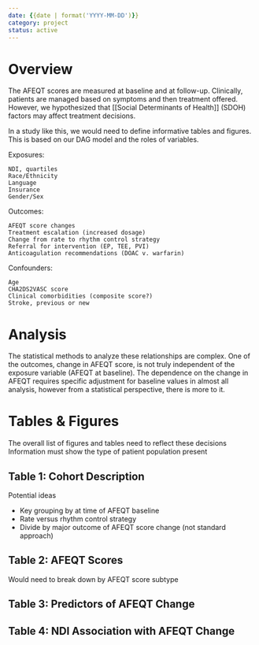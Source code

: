 ```yaml
---
date: {{date | format('YYYY-MM-DD')}}
category: project
status: active
---
```


# Overview

The AFEQT scores are measured at baseline and at follow-up.
Clinically, patients are managed based on symptoms and then treatment offered.
However, we hypothesized that [[Social Determinants of Health]] (SDOH) factors may affect treatment decisions.

In a study like this, we would need to define informative tables and figures.
This is based on our DAG model and the roles of variables.

Exposures:

	NDI, quartiles 
	Race/Ethnicity
	Language
	Insurance
	Gender/Sex
	
Outcomes:
	
	AFEQT score changes
	Treatment escalation (increased dosage)
	Change from rate to rhythm control strategy
	Referral for intervention (EP, TEE, PVI)
	Anticoagulation recommendations (DOAC v. warfarin)

Confounders:

	Age
	CHA2DS2VASC score
	Clinical comorbidities (composite score?)
	Stroke, previous or new

# Analysis

The statistical methods to analyze these relationships are complex.
One of the outcomes, change in AFEQT score, is not truly independent of the exposure variable (AFEQT at baseline). 
The dependence on the change in AFEQT requires specific adjustment for baseline values in almost all analysis, however from a statistical perspective, there is more to it. 


# Tables & Figures

The overall list of figures and tables need to reflect these decisions
Information must show the type of patient population present

## Table 1: Cohort Description

Potential ideas
- Key grouping by at time of AFEQT baseline
- Rate versus rhythm control strategy 
- Divide by major outcome of AFEQT score change (not standard approach)

## Table 2: AFEQT Scores

Would need to break down by AFEQT score subtype


## Table 3: Predictors of AFEQT Change

## Table 4: NDI Association with AFEQT Change